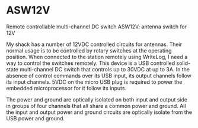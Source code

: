 # ASW12V
Remote controllable multi-channel DC switch
ASW12V: antenna switch for 12V

My shack has a number of 12VDC controlled circuits for antennas. Their
normal usage is to be controlled by rotary switches at the operating position. 
When connected to the station remotely using WriteLog, I need a way to 
control the switches remotely. This device is a USB controlled
solid-state multi-channel DC switch that controls up to 30VDC
at up to 3A. In the absence of control commands over its USB input,
its output channels follow its input channels. 5VDC on the micro
USB plug is required to power the embedded microprocessor for it
follow its inputs.

The power and ground are optically isolated on both input and output side
in groups of four channels that all share a common power and ground.
All the input and output power and ground circuits are optically isolate
from the USB power and ground.

